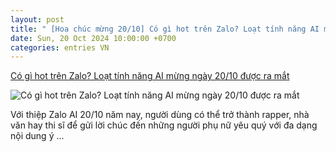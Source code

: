 ```yaml
---
layout: post
title: " [Hoa chúc mừng 20/10] Có gì hot trên Zalo? Loạt tính năng AI mừng ngày 20/10 được ra mắt"
date: Sun, 20 Oct 2024 10:00:00 +0700
categories: entries VN
---
```

[Có gì hot trên Zalo? Loạt tính năng AI mừng ngày 20/10 được ra mắt](https://truyenhinhnghean.vn/khoa-hoc-cong-nghe/cong-nghe/202410/co-gi-hot-tren-zalo-loat-tinh-nang-ai-mung-ngay-2010-duoc-ra-mat-9a7321b/)

![Có gì hot trên Zalo? Loạt tính năng AI mừng ngày 20/10 được ra mắt](https://truyenhinhnghean.vn/file/4028eaa46735a26101673a4df345003c/102024/2024-10-19_171548_20241019171722.jpg)

Với thiệp Zalo AI 20/10 năm nay, người dùng có thể trở thành rapper, nhà văn hay thi sĩ để gửi lời chúc đến những người phụ nữ yêu quý với đa dạng nội dung ý ...

